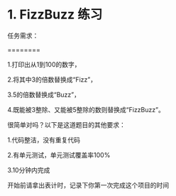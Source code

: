 # 1. FizzBuzz 练习
任务需求：

========

1.打印出从1到100的数字，

2.将其中3的倍数替换成“Fizz”，

3.5的倍数替换成“Buzz”，

4.既能被3整除、又能被5整除的数则替换成“FizzBuzz”。

很简单对吗？以下是这道题目的其他要求：

1.代码整洁，没有重复代码

2.有单元测试，单元测试覆盖率100%

3.10分钟内完成

开始前请拿出表计时，记录下你第一次完成这个项目的时间

